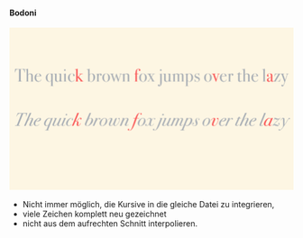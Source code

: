 <h4 class="headline first-letter">Bodoni</h4>
<img src="../../assets/bodoni.png">
<aside class="notes">
  <ul>
    <li>Nicht immer möglich, die Kursive in die gleiche Datei zu integrieren,</li>
    <li>viele Zeichen komplett neu gezeichnet</li>
    <li>nicht aus dem aufrechten Schnitt inter­polieren.</li>
  </ul>
</aside>

